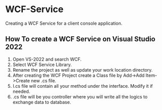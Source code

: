 # WCF-Service
Creating a WCF Service for a client console application.

## How To create a WCF Service on Visual Studio 2022
1. Open VS-2022 and search WCF.
2. Select WCF Service Library.
3. Rename the project as well as update your work location directory. 
4. After creating the WCF Project create a Class file by Add->Add Item->Create new .cs file.
5. I<ProjectName>.cs file will contain all your method under the interface. Modify it if needed.
6. <ProjectName>.cs file will be you controller where you will write all the logics to exchange data to database.

